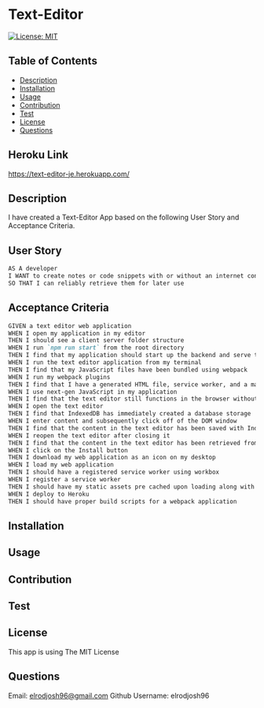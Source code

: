 # Text-Editor

[![License: MIT](https://img.shields.io/badge/License-MIT-yellow.svg)](https://opensource.org/licenses/MIT)

## Table of Contents

* [Description](#description)
* [Installation](#installation)
* [Usage](#usage)
* [Contribution](#contribution)
* [Test](#test)
* [License](#license)
* [Questions](#questions)

## Heroku Link
https://text-editor-je.herokuapp.com/

## Description
I have created a Text-Editor App based on the following User Story and Acceptance Criteria. 

## User Story

```md
AS A developer
I WANT to create notes or code snippets with or without an internet connection
SO THAT I can reliably retrieve them for later use
```

## Acceptance Criteria

```md
GIVEN a text editor web application
WHEN I open my application in my editor
THEN I should see a client server folder structure
WHEN I run `npm run start` from the root directory
THEN I find that my application should start up the backend and serve the client
WHEN I run the text editor application from my terminal
THEN I find that my JavaScript files have been bundled using webpack
WHEN I run my webpack plugins
THEN I find that I have a generated HTML file, service worker, and a manifest file
WHEN I use next-gen JavaScript in my application
THEN I find that the text editor still functions in the browser without errors
WHEN I open the text editor
THEN I find that IndexedDB has immediately created a database storage
WHEN I enter content and subsequently click off of the DOM window
THEN I find that the content in the text editor has been saved with IndexedDB
WHEN I reopen the text editor after closing it
THEN I find that the content in the text editor has been retrieved from our IndexedDB
WHEN I click on the Install button
THEN I download my web application as an icon on my desktop
WHEN I load my web application
THEN I should have a registered service worker using workbox
WHEN I register a service worker
THEN I should have my static assets pre cached upon loading along with subsequent pages and static assets
WHEN I deploy to Heroku
THEN I should have proper build scripts for a webpack application
```


## Installation

## Usage

## Contribution

## Test 

## License
This app is using The MIT License
## Questions
Email: 
elrodjosh96@gmail.com
Github Username:
elrodjosh96




<!-- // Getting Started
  // Get your root package.json filled out with script commands from mini project
  // run npm install
  // npm run start:dev (this will error out)

// Setup Webpack
  // Bring in appropriate loaders, first error is CSS
  // Babel loader
  // Plugins
    // HTML Plugin
    // Manifest Plugin
    // Workbox Plugin

// Service Worker
  // Implementing asset cache

// install.js
  // will pretty much match the mini project install.js

// database.js
  // For both put/get methods
    // Same three initial steps, open the db, make transaction with appropriate permissions, open the object store
    // putDb refer to ex 26
    // getDb multiples -->